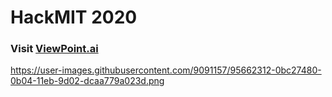 # HackMIT 2020

### Visit [ViewPoint.ai](https://hackmit.abhijitgupta.io/)

https://user-images.githubusercontent.com/9091157/95662312-0bc27480-0b04-11eb-9d02-dcaa779a023d.png
